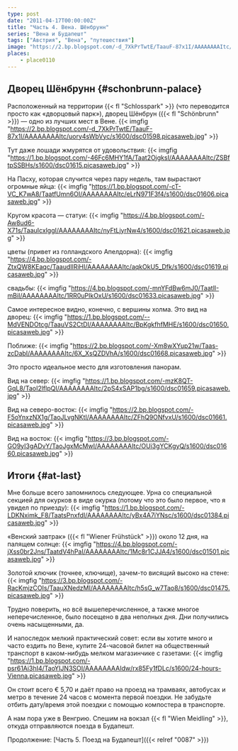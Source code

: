 ```yaml
---
type: post
date: "2011-04-17T00:00:00Z"
title: "Часть 4. Вена. Шёнбрунн"
series: "Вена и Будапешт"
tags: ["Австрия", "Вена", "путешествия"]
image: "https://2.bp.blogspot.com/-d_7XkPrTwtE/TaauF-87x1I/AAAAAAAAItc/uory4sWbVyc/s1600/dsc01598.picasaweb.jpg"
places:
    - place0110
---
```


## Дворец Шёнбрунн {#schonbrunn-palace}

Расположенный на территории {{< fl "Schlosspark" >}} (что переводится просто как «дворцовый парк»), дворец Шёнбрун ({{< fl "Schönbrunn" >}}) — одно из лучших мест в Вене.
{{< imgfig "https://2.bp.blogspot.com/-d_7XkPrTwtE/TaauF-87x1I/AAAAAAAAItc/uory4sWbVyc/s1600/dsc01598.picasaweb.jpg" >}}

<!--more-->

Тут даже лошади жмурятся от удовольствия:
{{< imgfig "https://1.bp.blogspot.com/-46Fc6MHY1fA/Taat2OjgksI/AAAAAAAAItc/ZSBftpSSBHs/s1600/dsc01615.picasaweb.jpg" >}}

На Пасху, которая случится через пару недель, там вырастают огромные яйца:
{{< imgfig "https://1.bp.blogspot.com/-cT-VC_K7wA8/TaatfUmn6OI/AAAAAAAAItc/eLrN971F3f4/s1600/dsc01606.picasaweb.jpg" >}}

Кругом красота — статуи:
{{< imgfig "https://4.bp.blogspot.com/-Aw8ud6-X71s/TaauIcxlggI/AAAAAAAAItc/nyFtLjyrNw4/s1600/dsc01621.picasaweb.jpg" >}}

цветы (привет из голландского Апелдорна):
{{< imgfig "https://4.bp.blogspot.com/-ZtxQW8KEaqc/TaaudIlRiHI/AAAAAAAAItc/aqkOkU5_Dfk/s1600/dsc01619.picasaweb.jpg" >}}

свадьбы:
{{< imgfig "https://4.bp.blogspot.com/-mnYFdBw6mJ0/TaatlI-mBiI/AAAAAAAAItc/1RR0uPIkOxU/s1600/dsc01633.picasaweb.jpg" >}}

Самое интересное видно, конечно, с вершины холма. Это вид на дворец:
{{< imgfig "https://1.bp.blogspot.com/--MdVENDOtcg/TaauVS2CtDI/AAAAAAAAItc/BpKgkfhfMHE/s1600/dsc01650.picasaweb.jpg" >}}

Поближе:
{{< imgfig "https://2.bp.blogspot.com/-Xm8wXYup21w/Taas-zcDabI/AAAAAAAAItc/6X_XsQZDVhA/s1600/dsc01668.picasaweb.jpg" >}}

Это просто идеальное место для изготовления панорам.

Вид на север:
{{< imgfig "https://1.bp.blogspot.com/-mzK8QT-GqL8/TaoI2lflpQI/AAAAAAAAItc/2pS4xSAP1bg/s1600/dsc01659.picasaweb.jpg" >}}

Вид на северо-восток:
{{< imgfig "https://2.bp.blogspot.com/-F5oYnxzNX1g/TaoJLvgNKtI/AAAAAAAAItc/ZFhQ9ONfvxU/s1600/dsc01661.picasaweb.jpg" >}}

Вид на восток:
{{< imgfig "https://3.bp.blogspot.com/-GO9yI3gADvY/TaoJgxMcMwI/AAAAAAAAItc/OUi3gYCKgyQ/s1600/dsc01660.picasaweb.jpg" >}}

## Итоги {#at-last}

Мне больше всего запомнилось следующее. Урна со специальной секцией для окурков в виде окурка (потому что это было первое, что я увидел по приезду):
{{< imgfig "https://1.bp.blogspot.com/-LDKNximk_F8/TaatsPnxfdI/AAAAAAAAItc/yBx4A7iYNsc/s1600/dsc01384.picasaweb.jpg" >}}

«Венский завтрак» ({{< fl "Wiener Frühstück" >}}) около 12 дня, на палящем солнце:
{{< imgfig "https://4.bp.blogspot.com/-jXss0br2Jns/TaatdV4hPaI/AAAAAAAAItc/1Mc8r1CJJA4/s1600/dsc01501.picasaweb.jpg" >}}

Золотой ключик (точнее, ключище), зачем-то висящий высоко на стене:
{{< imgfig "https://3.bp.blogspot.com/-RacKmjzCOIs/TaauXNedzMI/AAAAAAAAItc/h5sG_w7Tao8/s1600/dsc01475.picasaweb.jpg" >}}

Трудно поверить, но всё вышеперечисленное, а также многое неперечисленное, было посещено в два неполных дня. Дни получились очень насыщенными, да.

И напоследок мелкий практический совет: если вы хотите много и часто ездить по Вене, купите 24-часовой билет на общественный транспорт в каком-нибудь мелком магазинчике с газетами:
{{< imgfig "https://1.bp.blogspot.com/-psr61Ai3hI4/TaoYIJN3SOI/AAAAAAAAIdw/rx85Fy1fDLc/s1600/24-hours-Vienna.picasaweb.jpg" >}}

Он стоит всего € 5,70 и даёт право на проезд на трамваях, автобусах и метро в течение 24 часов с момента первой поездки. Не забудьте отбить дату/время этой поездки с помощью компостера в транспорте.

А нам пора уже в Венгрию. Спешим на вокзал {{< fl "Wien Meidling" >}}, откуда отправляются поезда в Будапешт.

Продолжение: [Часть 5. Поезд на Будапешт]({{< relref "0087" >}})
